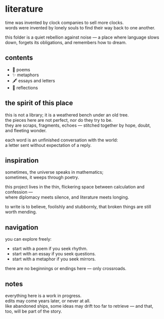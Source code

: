 # literature

time was invented by clock companies to sell more clocks.  
words were invented by lonely souls to find their way back to one another.

this folder is a quiet rebellion against noise — a place where language slows down, forgets its obligations, and remembers how to dream.

## contents

- 📜 poems
- ✨ metaphors
- 🖋️ essays and letters
- 🌸 reflections

## the spirit of this place

this is not a library; it is a weathered bench under an old tree.  
the pieces here are not perfect, nor do they try to be.  
they are scraps, fragments, echoes — stitched together by hope, doubt, and fleeting wonder.

each word is an unfinished conversation with the world:  
a letter sent without expectation of a reply.

## inspiration

sometimes, the universe speaks in mathematics;  
sometimes, it weeps through poetry.

this project lives in the thin, flickering space between calculation and confession —  
where diplomacy meets silence, and literature meets longing.

to write is to believe, foolishly and stubbornly, that broken things are still worth mending.

## navigation

you can explore freely:

- start with a poem if you seek rhythm.
- start with an essay if you seek questions.
- start with a metaphor if you seek mirrors.

there are no beginnings or endings here — only crossroads.

## notes

everything here is a work in progress.  
edits may come years later, or never at all.  
like abandoned ships, some ideas may drift too far to retrieve — and that, too, will be part of the story.

